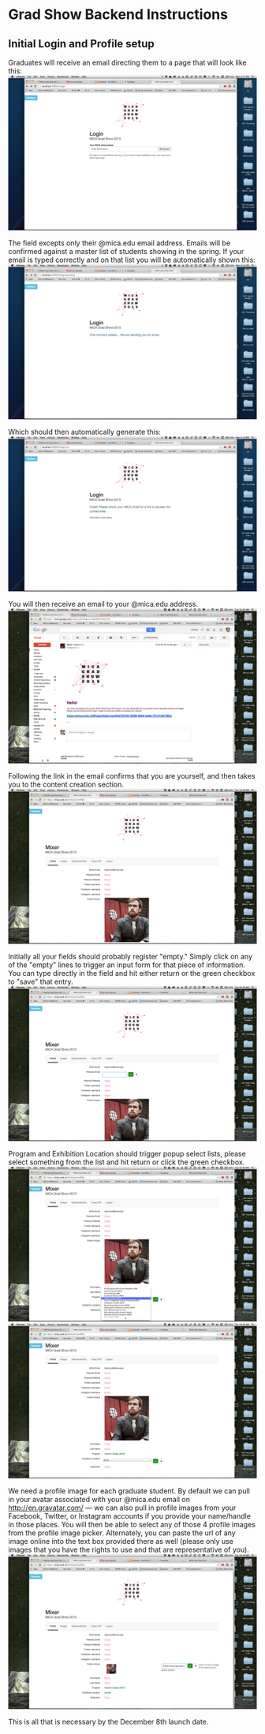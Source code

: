 # Grad Show Backend Instructions

## Initial Login and Profile setup
Graduates will receive an email directing them to a page that will look like this: 
![](step1.0.png)

The field excepts only their @mica.edu email address. Emails will be confirmed against a master list of students showing in the spring. If your email is typed correctly and on that list you will be automatically shown this:
![](step1.1.png)

Which should then automatically generate this:
![](step1.2.png)

You will then receive an email to your @mica.edu address.
![](step1.3.png)

Following the link in the email confirms that you are yourself, and then takes you to the content creation section.
![](step2.0.png)

Initially all your fields should probably register "empty." Simply click on any of the "empty" lines to trigger an input form for that piece of information. You can type directly in the  field and hit either return or the green checkbox to "save" that entry.
![](step2.1.png)

Program and Exhibition Location should trigger popup select lists, please select something from the list and hit return or click the green checkbox.
![](step2.2.png)
![](step2.3.png)

We need a profile image for each graduate student. By default we can pull in your avatar associated with your @mica.edu email on http://en.gravatar.com/ — we can also pull in profile images from your Facebook, Twitter, or Instagram accounts if you provide your name/handle in those places. You will then be able to select any of those 4 profile images from the profile image picker. Alternately, you can paste the url of any image online into the text box provided there as well (please only use images that you have the rights to use and that are representative of you).
![](step2.4.png)

This is all that is necessary by the December 8th launch date.




